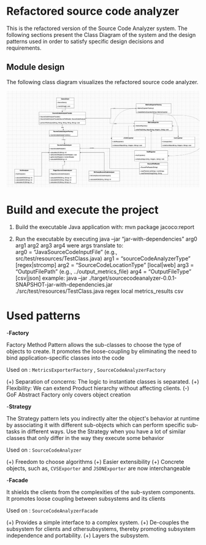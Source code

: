 # Refactored source code analyzer

This is the refactored version of the Source Code Analyzer system. The following sections present the Class Diagram of the system and the design patterns used in order to satisfy specific design decisions and requirements.

## Module design

The following class diagram visualizes the refactored source code analyzer. 

![](assignment.png)

# Build and execute the project

1. Build the executable Java application with: 
	mvn package jacoco:report

2. Run the executable by executing
	java –jar “jar-with-dependencies” arg0 arg1 arg2 arg3 arg4
were args translate to: 	
	arg0 = “JavaSourceCodeInputFile” (e.g., src/test/resources/TestClass.java)
	arg1 = “sourceCodeAnalyzerType” [regex|strcomp]
	arg2 = “SourceCodeLocationType” [local|web]
	arg3 = “OutputFilePath” (e.g., ../output_metrics_file)
	arg4 = “OutputFileType” [csv|json]
example: 
	java –jar ./target/sourcecodeanalyzer-0.0.1-SNAPSHOT-jar-with-dependencies.jar ./src/test/resources/TestClass.java regex local metrics_results csv

# Used patterns

-**Factory**

Factory Method Pattern allows the sub-classes to choose the type of objects to create. It promotes the loose-coupling by eliminating the need to bind application-specific classes into the code

Used on : ```MetricsExporterFactory``` , ```SourceCodeAnalyzerFactory```

(+) Separation of concerns: The logic to instantiate classes is separated.
(+) Flexibility: We can extend Product hierarchy without affecting clients.
(-) GoF Abstract Factory only covers object creation

-**Strategy**

The Strategy pattern lets you indirectly alter the object's behavior at runtime by associating it with different sub-objects which can perform specific sub-tasks in different ways. Use the Strategy when you have a lot of similar classes that only differ in the way they execute some behavior

Used on : ```SourceCodeAnalyzer```

(+) Freedom to choose algorithms
(+) Easier extensibility
(+) Concrete objects, such as, ```CVSExporter``` and ```JSONExporter``` are now interchangeable

-**Facade**

It shields the clients from the complexities of the sub-system components. It promotes loose coupling between subsystems and its clients 

Used on : ```SourceCodeAnalyzerFacade```

(+) Provides a simple interface to a complex system.
(+) De-couples the subsystem for clients and othersubsystems, thereby promoting subsystem independence and portability.
(+) Layers the subsystem.
